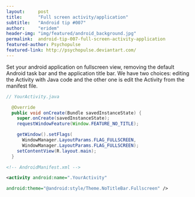 ```yaml
---
layout:     post
title:      "Full screen activity/application"
subtitle:   "Android tip #007"
author:     "eridem"
header-img: "img/featured/android_background.jpg"
permalink:  android-tip-007-full-screen-activity-application
featured-author: Psychopulse
featured-link: http://psychopulse.deviantart.com/
---
```


Set your android application on fullscreen view, removing the default Android task bar and the application title bar. We have two choices: editing the Activity with Java code and the other one is edit the Activity from the manifest file.

```java
// YourActivity.java

  @Override
  public void onCreate(Bundle savedInstanceState) {
    super.onCreate(savedInstanceState);
    requestWindowFeature(Window.FEATURE_NO_TITLE);

    getWindow().setFlags(
      WindowManager.LayoutParams.FLAG_FULLSCREEN,
      WindowManager.LayoutParams.FLAG_FULLSCREEN);
    setContentView(R.layout.main);
  }
```

```xml
<!-- AndroidManifest.xml -->

<activity android:name=".YourActivity"

android:theme="@android:style/Theme.NoTitleBar.Fullscreen" />
```
